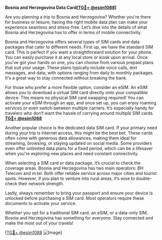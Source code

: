 **Bosnia and Herzegovina Data Card[[TG💪+ @esim1088](https://t.me/s/esim1088)]**

Are you planning a trip to Bosnia and Herzegovina? Whether you're there for business or leisure, having the right mobile data plan can make your experience seamless and stress-free. Let’s dive into the details of what Bosnia and Herzegovina has to offer in terms of mobile connectivity.

Bosnia and Herzegovina offers several types of SIM cards and data packages that cater to different needs. First up, we have the standard SIM card. This is perfect if you want a straightforward solution for your phone. You can easily purchase it at any local store or kiosk upon arrival. Once you've got your hands on one, you can choose from various prepaid plans that suit your usage. These plans typically include voice calls, text messages, and data, with options ranging from daily to monthly packages. It's a great way to stay connected without breaking the bank.

For those who prefer a more flexible option, consider an eSIM. An eSIM allows you to download a virtual SIM card directly onto your compatible device. This means no physical SIM card swapping required! You can activate your eSIM through an app, and once set up, you can enjoy roaming services or even switch between multiple carriers. It’s especially handy for travelers who don’t want the hassle of carrying around multiple SIM cards. **[TG💪+ @esim1088](https://t.me/s/esim1088)**

Another popular choice is the dedicated data SIM card. If your primary need during your trip is internet access, this might be the best bet. These cards often come with generous data allowances, making them ideal for streaming, browsing, or staying updated on social media. Some providers even offer unlimited data plans for a fixed period, which can be a lifesaver when you're exploring new places and need constant connectivity.

When selecting a SIM card or data package, it’s crucial to check the coverage areas. Bosnia and Herzegovina has two main operators: BH Telecom and m:tel. Both offer reliable service across major cities and tourist spots. However, if you plan to venture into rural areas, it’s wise to double-check their network strength.

Lastly, always remember to bring your passport and ensure your device is unlocked before purchasing a SIM card. Most operators require these documents to activate your service.

Whether you opt for a traditional SIM card, an eSIM, or a data-only SIM, Bosnia and Herzegovina has something for everyone. Stay connected and make the most out of your travels!

[[TG💪+ @esim1088](https://t.me/s/esim1088) ![Image](https://i.postimg.cc/Y0z9fWf4/image.png)]